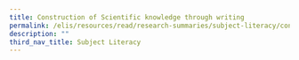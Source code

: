 ```yaml
---
title: Construction of Scientific knowledge through writing
permalink: /elis/resources/read/research-summaries/subject-literacy/construction-of-scientific-knowledge/
description: ""
third_nav_title: Subject Literacy
---
```

